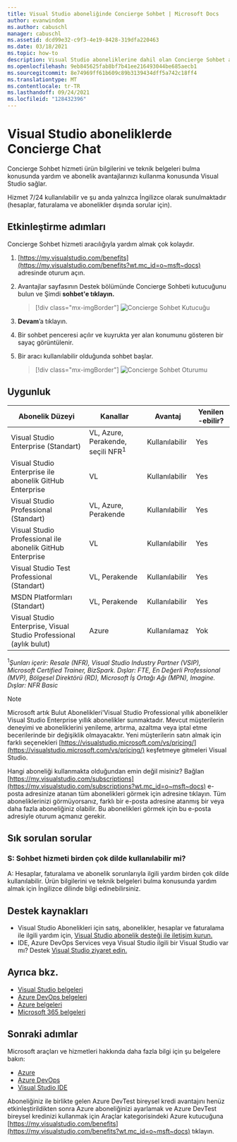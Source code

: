 ```yaml
---
title: Visual Studio aboneliğinde Concierge Sohbet | Microsoft Docs
author: evanwindom
ms.author: cabuschl
manager: cabuschl
ms.assetid: dcd99e32-c9f3-4e19-8428-319dfa220463
ms.date: 03/18/2021
ms.topic: how-to
description: Visual Studio aboneliklerine dahil olan Concierge Sohbet avantajı hakkında bilgi edinin.
ms.openlocfilehash: 9eb845625fab8bf7b41ee216493044be685aecb1
ms.sourcegitcommit: 8e74969ff61b609c89b3139434dff5a742c18ff4
ms.translationtype: MT
ms.contentlocale: tr-TR
ms.lasthandoff: 09/24/2021
ms.locfileid: "128432396"
---
```

# <a name="concierge-chat-in-visual-studio-subscriptions"></a>Visual Studio aboneliklerde Concierge Chat
Concierge Sohbet hizmeti ürün bilgilerini ve teknik belgeleri bulma konusunda yardım ve abonelik avantajlarınızı kullanma konusunda Visual Studio sağlar.

Hizmet 7/24 kullanılabilir ve şu anda yalnızca İngilizce olarak sunulmaktadır (hesaplar, faturalama ve abonelikler dışında sorular için).

## <a name="activation-steps"></a>Etkinleştirme adımları
Concierge Sohbet hizmeti aracılığıyla yardım almak çok kolaydır.
1. [https://my.visualstudio.com/benefits](https://my.visualstudio.com/benefits?wt.mc_id=o~msft~docs) adresinde oturum açın.

2. Avantajlar sayfasının Destek bölümünde Concierge Sohbeti kutucuğunu bulun ve Şimdi **sohbet'e tıklayın.**
    > [!div class="mx-imgBorder"]
    > ![Concierge Sohbet Kutucuğu](_img/vs-concierge-chat/vs-concierge-chat-tile.png "Yeni bir sohbet oturumu başlatmak için 'Şimdi sohbet'e tıklayın.")

3. **Devam**’a tıklayın.

4. Bir sohbet penceresi açılır ve kuyrukta yer alan konumunu gösteren bir sayaç görüntülenir.

5. Bir aracı kullanılabilir olduğunda sohbet başlar.
    > [!div class="mx-imgBorder"]
    > ![Concierge Sohbet Oturumu](_img/vs-concierge-chat/vs-concierge-chat-session.png "Sohbet oturumu penceresinde, bir aracı oturuma ne zaman katılır? gösterilir.")

## <a name="eligibility"></a>Uygunluk
| Abonelik Düzeyi                                                 |     Kanallar                                            | Avantaj                                                          | Yenilen -ebilir?    |
|--------------------------------------------------------------------|---------------------------------------------------------|------------------------------------------------------------------|---------------|
| Visual Studio Enterprise (Standart)   | VL, Azure, Perakende, seçili NFR<sup>1</sup> | Kullanılabilir       |  Yes          |
| Visual Studio Enterprise ile abonelik GitHub Enterprise | VL| Kullanılabilir       |  Yes          |
| Visual Studio Professional (Standart) | VL, Azure, Perakende                                       | Kullanılabilir                                                            |  Yes          |
| Visual Studio Professional ile abonelik GitHub Enterprise | VL | Kullanılabilir                                                            |  Yes          |
| Visual Studio Test Professional (Standart)                         | VL, Perakende                                              | Kullanılabilir                                             |  Yes          |
| MSDN Platformları (Standart)                                          | VL, Perakende                                              | Kullanılabilir                                              |  Yes          |
| Visual Studio Enterprise, Visual Studio Professional (aylık bulut) | Azure | Kullanılamaz | Yok |

<sup>1</sup>*Şunları içerir: Resale (NFR), Visual Studio Industry Partner (VSIP), Microsoft Certified Trainer, BizSpark.  Dışlar: FTE, En Değerli Professional (MVP), Bölgesel Direktörü (RD), Microsoft İş Ortağı Ağı (MPN), Imagine.  Dışlar: NFR Basic*  

> [!NOTE]
> Microsoft artık Bulut Abonelikleri'Visual Studio Professional yıllık abonelikler Visual Studio Enterprise yıllık abonelikler sunmaktadır. Mevcut müşterilerin deneyimi ve aboneliklerini yenileme, artırma, azaltma veya iptal etme becerilerinde bir değişiklik olmayacaktır. Yeni müşterilerin satın almak için farklı seçenekleri [https://visualstudio.microsoft.com/vs/pricing/](https://visualstudio.microsoft.com/vs/pricing/) keşfetmeye gitmeleri Visual Studio.

Hangi aboneliği kullanmakta olduğundan emin değil misiniz?  Bağlan [https://my.visualstudio.com/subscriptions](https://my.visualstudio.com/subscriptions?wt.mc_id=o~msft~docs) e-posta adresinize atanan tüm abonelikleri görmek için adresine tıklayın. Tüm aboneliklerinizi görmüyorsanız, farklı bir e-posta adresine atanmış bir veya daha fazla aboneliğiniz olabilir.  Bu abonelikleri görmek için bu e-posta adresiyle oturum açmanız gerekir.

## <a name="frequently-asked-questions"></a>Sık sorulan sorular
### <a name="q--is-the-chat-service-available-in-multiple-languages"></a>S: Sohbet hizmeti birden çok dilde kullanılabilir mi?
   A: Hesaplar, faturalama ve abonelik sorunlarıyla ilgili yardım birden çok dilde kullanılabilir.  Ürün bilgilerini ve teknik belgeleri bulma konusunda yardım almak için İngilizce dilinde bilgi edinebilirsiniz.

## <a name="support-resources"></a>Destek kaynakları
- Visual Studio Abonelikleri için satış, abonelikler, hesaplar ve faturalama ile ilgili yardım için, [Visual Studio abonelik desteği ile iletişim kurun.](https://my.visualstudio.com/gethelp)
- IDE, Azure DevOps Services veya Visual Studio ilgili bir Visual Studio var mı?  Destek [Visual Studio ziyaret edin.](https://visualstudio.microsoft.com/support/)

## <a name="see-also"></a>Ayrıca bkz.
- [Visual Studio belgeleri](/visualstudio/)
- [Azure DevOps belgeleri](/azure/devops/)
- [Azure belgeleri](/azure/)
- [Microsoft 365 belgeleri](/microsoft-365/)

## <a name="next-steps"></a>Sonraki adımlar
Microsoft araçları ve hizmetleri hakkında daha fazla bilgi için şu belgelere bakın:
- [Azure](/azure/)
- [Azure DevOps](/azure/devops/)
- [Visual Studio IDE](/visualstudio/)

Aboneliğiniz ile birlikte gelen Azure DevTest bireysel kredi avantajını henüz etkinleştirildikten sonra Azure aboneliğinizi ayarlamak ve Azure DevTest bireysel kredinizi kullanmak için Araçlar kategorisindeki Azure kutucuğuna [https://my.visualstudio.com/benefits](https://my.visualstudio.com/benefits?wt.mc_id=o~msft~docs) tıklayın.